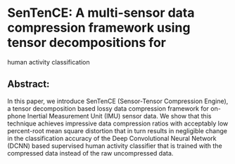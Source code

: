 # SenTenCE: A multi-sensor data compression framework using tensor decompositions for 
human activity classification
## Abstract:
In this paper, we introduce SenTenCE (Sensor-Tensor Compression Engine), a tensor decomposition based lossy data compression framework for on-phone Inertial Measurement Unit (IMU) sensor data. We show that this technique achieves impressive data compression ratios with acceptably low percent-root mean square distortion that in turn results in negligible change in the classification accuracy of the Deep Convolutional Neural Network (DCNN) based supervised human activity classifier that is trained with the compressed data instead of the raw uncompressed data.

